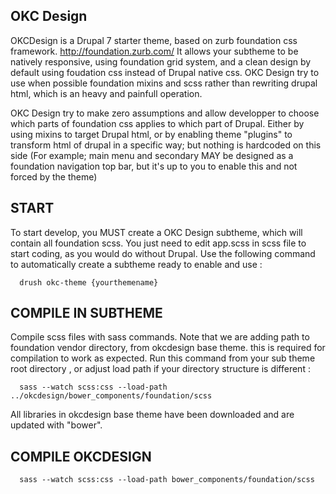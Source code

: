 OKC Design
-------------

OKCDesign is a Drupal 7 starter theme, based on zurb foundation css framework.
http://foundation.zurb.com/
It allows your subtheme to be natively responsive, using foundation grid system, 
and a clean design by default using foudation css instead of Drupal native css.
OKC Design try to use when possible foundation mixins and scss rather than
rewriting drupal html, which is an heavy and painfull operation.

OKC Design try to make zero assumptions and allow developper to choose
which parts of foundation css applies to which part of Drupal. Either
by using mixins to target Drupal html, or by enabling theme "plugins" to
transform html of drupal in a specific way; but nothing is hardcoded on this side
(For example; main menu and secondary MAY be designed as a foundation navigation top bar,
but it's up to you to enable this and not forced by the theme)

START
-----------------

To start develop, you MUST create a OKC Design subtheme, which will contain
all foundation scss. You just need to edit app.scss in scss file to start coding, as you would do
without Drupal.
Use the following command to automatically create a subtheme ready to enable and use :


```shell
  drush okc-theme {yourthemename}
```

COMPILE IN SUBTHEME
-------------------

Compile scss files with sass commands. Note that we are adding
path to foundation vendor directory, from okcdesign base theme. this is required for compilation to work as expected.
Run this command from your sub theme root directory , or adjust load path if your
directory structure is different :

```shell
  sass --watch scss:css --load-path ../okcdesign/bower_components/foundation/scss
```

All libraries in okcdesign base theme have been downloaded and are updated with "bower".

COMPILE OKCDESIGN
-------------------

```shell
  sass --watch scss:css --load-path bower_components/foundation/scss
```


